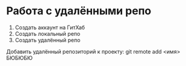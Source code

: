 # Работа с удалёнными репо
1. Создать аккаунт на ГитХаб
2. Создать локальный репо
3. Создать удалённый репо

Добавить удалённый репозиторий к проекту:
git remote add <имя> <url> БЮБЮБЮ

